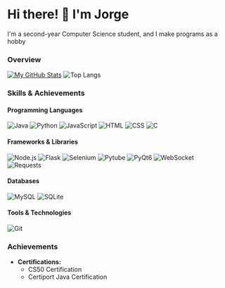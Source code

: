 # Hi there! 👋 I'm Jorge

I'm a second-year Computer Science student, and I make programs as a hobby

### Overview
[![My GitHub Stats](https://github-readme-stats.vercel.app/api?username=cheezypotatoes&show_icons=true&theme=highcontrast&hide_rank=true)](https://github.com/cheezypotatoes) 
![Top Langs](https://github-readme-stats.vercel.app/api/top-langs/?username=cheezypotatoes&layout=compact&theme=highcontrast)


### Skills & Achievements
#### Programming Languages
![Java](https://img.shields.io/badge/Java-ED8B00?style=flat-square&logo=oracle&logoColor=white)
![Python](https://img.shields.io/badge/Python-3776AB?style=flat-square&logo=python&logoColor=white)
![JavaScript](https://img.shields.io/badge/JavaScript-F7DF1E?style=flat-square&logo=javascript&logoColor=black)
![HTML](https://img.shields.io/badge/HTML-E34F26?style=flat-square&logo=html5&logoColor=white)
![CSS](https://img.shields.io/badge/CSS-1572B6?style=flat-square&logo=css3&logoColor=white)
![C](https://img.shields.io/badge/C-A8B400?style=flat-square&logo=c&logoColor=white)


#### Frameworks & Libraries
![Node.js](https://img.shields.io/badge/Node.js-8CC84B?style=flat-square&logo=node.js&logoColor=white)
![Flask](https://img.shields.io/badge/Flask-000000?style=flat-square&logo=flask&logoColor=white)
![Selenium](https://img.shields.io/badge/Selenium-43B02A?style=flat-square&logo=selenium&logoColor=white)
![Pytube](https://img.shields.io/badge/Pytube-FF0000?style=flat-square&logo=pytube&logoColor=white)
![PyQt6](https://img.shields.io/badge/PyQt6-4B8BBE?style=flat-square&logo=python&logoColor=white)
![WebSocket](https://img.shields.io/badge/WebSocket-3B5998?style=flat-square&logo=websocket&logoColor=white)
![Requests](https://img.shields.io/badge/Requests-FF6F20?style=flat-square&logo=python&logoColor=white)


#### Databases
![MySQL](https://img.shields.io/badge/MySQL-00758F?style=flat-square&logo=mysql&logoColor=white)
![SQLite](https://img.shields.io/badge/SQLite-003B57?style=flat-square&logo=sqlite&logoColor=white)

#### Tools & Technologies
![Git](https://img.shields.io/badge/Git-F05032?style=flat-square&logo=git&logoColor=white)


### Achievements
- **Certifications:**
  - CS50 Certification
  - Certiport Java Certification
